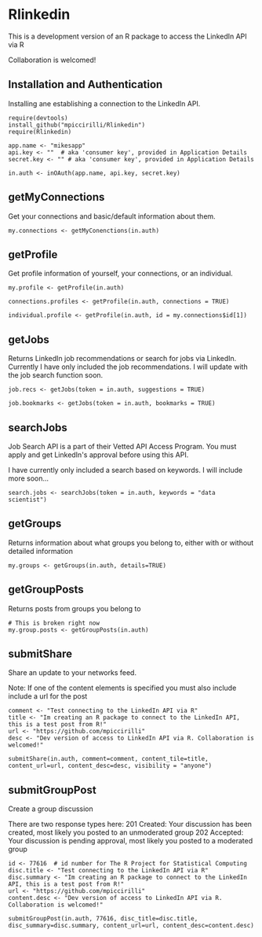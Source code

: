Rlinkedin
=========

This is a development version of an R package to access the LinkedIn API via R

Collaboration is welcomed! 


Installation and Authentication
-------

Installing ane establishing a connection to the LinkedIn API. 

```{r}
require(devtools)
install_github("mpiccirilli/Rlinkedin")
require(Rlinkedin)

app.name <- "mikesapp"
api.key <- ""  # aka 'consumer key', provided in Application Details
secret.key <- "" # aka 'consumer key', provided in Application Details

in.auth <- inOAuth(app.name, api.key, secret.key)

```


getMyConnections
-----
Get your connections and basic/default information about them.
```{r}
my.connections <- getMyConenctions(in.auth)
```


getProfile
------
Get profile information of yourself, your connections, or an individual.
```{r}
my.profile <- getProfile(in.auth)

connections.profiles <- getProfile(in.auth, connections = TRUE)

individual.profile <- getProfile(in.auth, id = my.connections$id[1])
```


getJobs
--------
Returns LinkedIn job recommendations or search for jobs via LinkedIn. 
Currently I have only included the job recommendations.  I will update with the job search function soon.
```{r}
job.recs <- getJobs(token = in.auth, suggestions = TRUE)

job.bookmarks <- getJobs(token = in.auth, bookmarks = TRUE)

```

searchJobs
--------
Job Search API is a part of their Vetted API Access Program. You must apply and get LinkedIn's approval before using this API.

I have currently only included a search based on keywords. I will include more soon...

```{r}
search.jobs <- searchJobs(token = in.auth, keywords = "data scientist")

```


getGroups
---------
Returns information about what groups you belong to, either with or without detailed information
```{r}
my.groups <- getGroups(in.auth, details=TRUE)
```


getGroupPosts
--------
Returns posts from groups you belong to
```{r}
# This is broken right now
my.group.posts <- getGroupPosts(in.auth)
```


submitShare
--------
Share an update to your networks feed. 

Note: If one of the content elements is specified you must also include include a url for the post
```{r}
comment <- "Test connecting to the LinkedIn API via R"
title <- "Im creating an R package to connect to the LinkedIn API, this is a test post from R!"
url <- "https://github.com/mpiccirilli"
desc <- "Dev version of access to LinkedIn API via R. Collaboration is welcomed!"

submitShare(in.auth, comment=comment, content_tile=title, content_url=url, content_desc=desc, visibility = "anyone")

```


submitGroupPost
--------
Create a group discussion 

There are two response types here: 
201 Created: Your discussion has been created, most likely you posted to an unmoderated group
202 Accepted: Your discussion is pending approval, most likely you posted to a moderated group

```{r}
id <- 77616  # id number for The R Project for Statistical Computing
disc.title <- "Test connecting to the LinkedIn API via R"
disc.summary <- "Im creating an R package to connect to the LinkedIn API, this is a test post from R!"
url <- "https://github.com/mpiccirilli"
content.desc <- "Dev version of access to LinkedIn API via R. Collaboration is welcomed!"

submitGroupPost(in.auth, 77616, disc_title=disc.title, disc_summary=disc.summary, content_url=url, content_desc=content.desc)

```


